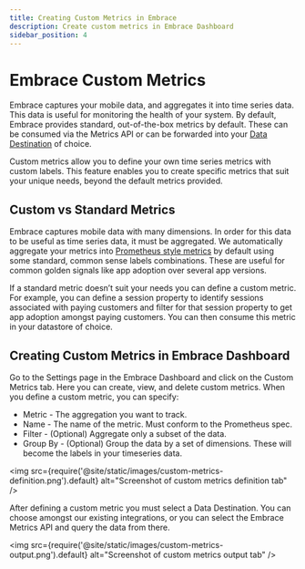 ```yaml
---
title: Creating Custom Metrics in Embrace
description: Create custom metrics in Embrace Dashboard
sidebar_position: 4
---
```


# Embrace Custom Metrics

Embrace captures your mobile data, and aggregates it into time series data. This data is useful for monitoring the
health
of your system. By default, Embrace provides standard, out-of-the-box metrics by default. These can be consumed via the
Metrics API or can be forwarded into your [Data Destination](/docs/data-destinations/index.md) of choice.

Custom metrics allow you to define your own time series metrics with custom labels. This feature enables you to create
specific metrics that suit your unique needs, beyond the default metrics provided.

## Custom vs Standard Metrics

Embrace captures mobile data with many dimensions. In order for this data to be useful as time series data, it must be
aggregated. We automatically aggregate your metrics into [Prometheus style metrics](https://prometheus.io/docs/concepts/data_model/) 
by default using some standard, common sense labels combinations. These are useful for common golden signals like app
adoption over several app versions.

If a standard metric doesn’t suit your needs you can define a custom metric. For example, you can define a session
property to identify sessions associated with paying customers and filter for that session property to get app adoption
amongst paying customers. You can then consume this metric in your datastore of choice.

## Creating Custom Metrics in Embrace Dashboard

Go to the Settings page in the Embrace Dashboard and click on the Custom Metrics tab. Here you can create, view, and
delete custom metrics. When you define a custom metric, you can specify:

* Metric - The aggregation you want to track.
* Name - The name of the metric. Must conform to the Prometheus spec.
* Filter - (Optional) Aggregate only a subset of the data.
* Group By - (Optional) Group the data by a set of dimensions. These will become the labels in your timeseries data.

<img src={require('@site/static/images/custom-metrics-definition.png').default} alt="Screenshot of custom metrics definition tab" />

After defining a custom metric you must select a Data Destination. You can choose amongst our existing integrations, or
you can select the Embrace Metrics API and query the data from there.

<img src={require('@site/static/images/custom-metrics-output.png').default} alt="Screenshot of custom metrics output tab" />
